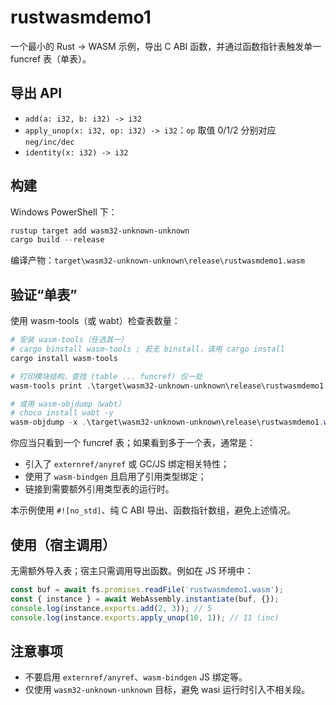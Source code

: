 # rustwasmdemo1

一个最小的 Rust → WASM 示例，导出 C ABI 函数，并通过函数指针表触发单一 funcref 表（单表）。

## 导出 API
- `add(a: i32, b: i32) -> i32`
- `apply_unop(x: i32, op: i32) -> i32`：`op` 取值 0/1/2 分别对应 `neg/inc/dec`
- `identity(x: i32) -> i32`

## 构建
Windows PowerShell 下：

```powershell
rustup target add wasm32-unknown-unknown
cargo build --release
```

编译产物：`target\wasm32-unknown-unknown\release\rustwasmdemo1.wasm`

## 验证“单表”
使用 wasm-tools（或 wabt）检查表数量：

```powershell
# 安装 wasm-tools（任选其一）
# cargo binstall wasm-tools ; 若无 binstall，请用 cargo install
cargo install wasm-tools

# 打印模块结构，查找 (table ... funcref) 仅一处
wasm-tools print .\target\wasm32-unknown-unknown\release\rustwasmdemo1.wasm | Select-String -Pattern "(table" -SimpleMatch

# 或用 wasm-objdump（wabt）
# choco install wabt -y
wasm-objdump -x .\target\wasm32-unknown-unknown\release\rustwasmdemo1.wasm | Select-String table
```

你应当只看到一个 funcref 表；如果看到多于一个表，通常是：
- 引入了 `externref/anyref` 或 GC/JS 绑定相关特性；
- 使用了 `wasm-bindgen` 且启用了引用类型绑定；
- 链接到需要额外引用类型表的运行时。

本示例使用 `#![no_std]`、纯 C ABI 导出、函数指针数组，避免上述情况。

## 使用（宿主调用）
无需额外导入表；宿主只需调用导出函数。例如在 JS 环境中：

```js
const buf = await fs.promises.readFile('rustwasmdemo1.wasm');
const { instance } = await WebAssembly.instantiate(buf, {});
console.log(instance.exports.add(2, 3)); // 5
console.log(instance.exports.apply_unop(10, 1)); // 11 (inc)
```

## 注意事项
- 不要启用 `externref/anyref`、`wasm-bindgen` JS 绑定等。
- 仅使用 `wasm32-unknown-unknown` 目标，避免 wasi 运行时引入不相关段。
